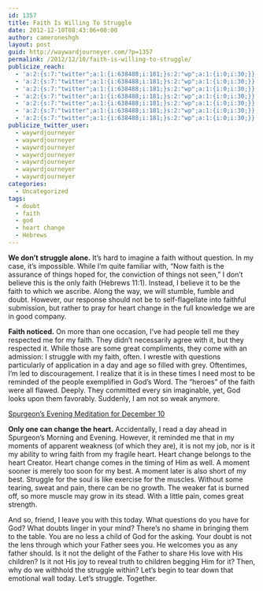 ```yaml
---
id: 1357
title: Faith Is Willing To Struggle
date: 2012-12-10T08:43:06+00:00
author: cameroneshgh
layout: post
guid: http://waywardjourneyer.com/?p=1357
permalink: /2012/12/10/faith-is-willing-to-struggle/
publicize_reach:
  - 'a:2:{s:7:"twitter";a:1:{i:638488;i:181;}s:2:"wp";a:1:{i:0;i:30;}}'
  - 'a:2:{s:7:"twitter";a:1:{i:638488;i:181;}s:2:"wp";a:1:{i:0;i:30;}}'
  - 'a:2:{s:7:"twitter";a:1:{i:638488;i:181;}s:2:"wp";a:1:{i:0;i:30;}}'
  - 'a:2:{s:7:"twitter";a:1:{i:638488;i:181;}s:2:"wp";a:1:{i:0;i:30;}}'
  - 'a:2:{s:7:"twitter";a:1:{i:638488;i:181;}s:2:"wp";a:1:{i:0;i:30;}}'
  - 'a:2:{s:7:"twitter";a:1:{i:638488;i:181;}s:2:"wp";a:1:{i:0;i:30;}}'
  - 'a:2:{s:7:"twitter";a:1:{i:638488;i:181;}s:2:"wp";a:1:{i:0;i:30;}}'
publicize_twitter_user:
  - waywrdjourneyer
  - waywrdjourneyer
  - waywrdjourneyer
  - waywrdjourneyer
  - waywrdjourneyer
  - waywrdjourneyer
  - waywrdjourneyer
categories:
  - Uncategorized
tags:
  - doubt
  - faith
  - god
  - heart change
  - Hebrews
---
```

**We don&#8217;t struggle alone.** It&#8217;s hard to imagine a faith without question. In my case, it&#8217;s impossible. While I&#8217;m quite familiar with, &#8220;Now faith is the assurance of things hoped for, the conviction of things not seen,&#8221; I don&#8217;t believe this is the only faith (Hebrews 11:1). Instead, I believe it to be the faith to which we ascribe. Along the way, we will stumble, fumble and doubt. However, our response should not be to self-flagellate into faithful submission, but rather to pray for heart change in the full knowledge we are in good company.

**Faith noticed.** On more than one occasion, I&#8217;ve had people tell me they respected me for my faith. They didn&#8217;t necessarily agree with it, but they respected it. While those are some great compliments, they come with an admission: I struggle with my faith, often. I wrestle with questions particularly of application in a day and age so filled with grey. Oftentimes, I&#8217;m led to discouragement. I realize that it is in these times I need most to be reminded of the people exemplified in God&#8217;s Word. The &#8220;heroes&#8221; of the faith were all flawed. Deeply. They committed every sin imaginable, yet, God looks upon them favorably. Suddenly, I am not so weak anymore.

[Spurgeon&#8217;s Evening Meditation for December 10](http://www.biblegateway.com/devotionals/morning-and-evening/2012/12/10)

**Only one can change the heart.** Accidentally, I read a day ahead in Spurgeon&#8217;s Morning and Evening. However, it reminded me that in my moments of apparent weakness (of which they are), it is not my job, nor is it my ability to wring faith from my fragile heart. Heart change belongs to the heart Creator. Heart change comes in the timing of Him as well. A moment sooner is merely too soon for my best. A moment later is also short of my best. Struggle for the soul is like exercise for the muscles. Without some tearing, sweat and pain, there can be no growth. The weaker fat is burned off, so more muscle may grow in its stead. With a little pain, comes great strength.

And so, friend, I leave you with this today. What questions do you have for God? What doubts linger in your mind? There&#8217;s no shame in bringing them to the table. You are no less a child of God for the asking. Your doubt is not the lens through which your Father sees you. He welcomes you as any father should. Is it not the delight of the Father to share His love with His children? Is it not His joy to reveal truth to children begging Him for it? Then, why do we withhold the struggle within? Let&#8217;s begin to tear down that emotional wall today. Let&#8217;s struggle. Together.
